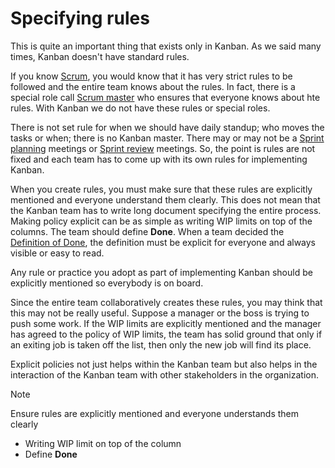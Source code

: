 # Specifying rules

This is quite an important thing that exists only in Kanban. As we said many times, Kanban doesn't have standard rules.

If you know [Scrum](../scrum/intro.md), you would know that it has very strict rules to be followed and the entire team knows about the rules. In fact, there is a special role call [Scrum master](../scrum/scrum-master.md) who ensures that everyone knows about hte rules. With Kanban we do not have these rules or special roles.

There is not set rule for when we should have daily standup; who moves the tasks or when; there is no Kanban master. There may or may not be a [Sprint planning](../scrum/sprint-planning.md) meetings or [Sprint review](../scrum/sprint-review.md) meetings. So, the point is rules are not fixed and each team has to come up with its own rules for implementing Kanban.

When you create rules, you must make sure that these rules are explicitly mentioned and everyone understand them clearly. This does not mean that the Kanban team has to write long document specifying the entire process. Making policy explicit can be as simple as writing WIP limits on top of the columns. The team should define **Done**. When a team decided the [Definition of Done](../kanban/definition-of-done.md), the definition must be explicit for everyone and always visible or easy to read.

Any rule or practice you adopt as part of implementing Kanban should be explicitly mentioned so everybody is on board.

Since the entire team collaboratively creates these rules, you may think that this may not be really useful. Suppose a manager or the boss is trying to push some work. If the WIP limits are explicitly mentioned and the manager has agreed to the policy of WIP limits, the team has solid ground that only if an exiting job is taken off the list, then only the new job will find its place.

Explicit policies not just helps within the Kanban team but also helps in the interaction of the Kanban team with other stakeholders in the organization.

>[!NOTE]
> Ensure rules are explicitly mentioned and everyone understands them clearly
> - Writing WIP limit on top of the column
> - Define **Done**
